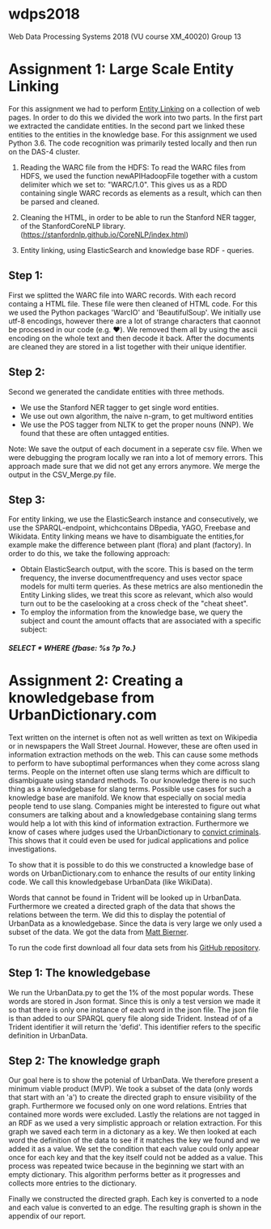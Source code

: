 # wdps2018
Web Data Processing Systems 2018 (VU course XM_40020)
Group 13


# Assignment 1: Large Scale Entity Linking
For this assignment we had to perform [Entity Linking](https://en.wikipedia.org/wiki/Entity_linking) on a collection of web pages. In order to do this we divided the work into two parts. In the first part we extracted the candidate entities. In the second part we linked these entities to the entities in the knowledge base. For this assignment we used Python 3.6. The code recognition was primarily tested locally and then run on the DAS-4 cluster.

1) Reading the WARC file from the HDFS: To read the WARC files from HDFS, we used the function newAPIHadoopFile together with a custom delimiter which we set to: "WARC/1.0". This gives us as a RDD containing single WARC records as elements as a result, which can then be parsed and cleaned.

2) Cleaning the HTML, in order to be able to run the Stanford NER tagger, of the StanfordCoreNLP library. (https://stanfordnlp.github.io/CoreNLP/index.html)

3) Entity linking, using ElasticSearch and knowledge base RDF - queries. 

## Step 1: 
First we splitted the WARC file into WARC records. With each record containg a HTML file. These file were then cleaned of HTML code. 
For this we used the Python packages 'WarcIO' and 'BeautifulSoup'. We initially use utf-8 encodings, however there are a lot of strange characters that caonnot be processed in our code (e.g. ❤︎). We removed them all by using the ascii encoding on the whole text and then decode it back. After the documents are cleaned they are stored in a list together with their unique identifier.

## Step 2:
Second we generated the candidate entities with three methods. 
* We use the Stanford NER tagger to get single word entities. 
* We use out own algorithm, the naive n-gram, to get multiword entities
* We use the POS tagger from NLTK to get the proper nouns (NNP). We found that these are often untagged entities.

Note: We save the output of each document in a seperate csv file. 
        When we were debugging the program locally we ran into a lot of memory errors. 
        This approach made sure that we did not get any errors anymore.
        We merge the output in the CSV_Merge.py file.

## Step 3:

For entity linking, we use the ElasticSearch instance and consecutively, we use the SPARQL-endpoint, whichcontains DBpedia, YAGO, Freebase and Wikidata. Entity linking means we have to disambiguate the entities,for example make the difference between plant (flora) and plant (factory). In order to do this, we take the following approach:

* Obtain ElasticSearch output, with the score. This is based on the term frequency, the inverse documentfrequency and uses vector space models for multi term queries. As these metrics are also mentionedin the Entity Linking slides, we treat this score as relevant, which also would turn out to be the caselooking at a cross check of the "cheat sheet".
* To employ the information from the knowledge base, we query the subject and count the amount offacts that are associated with a specific subject:

#####                   SELECT * WHERE {fbase: %s ?p ?o.}



# Assignment 2: Creating a knowledgebase from UrbanDictionary.com
Text written on the internet is often not as well written as text on Wikipedia or in newspapers the Wall Street Journal. However, these are often used in information extraction methods on the web. This can cause some methods to perform to have suboptimal performances when they come across slang terms. People on the internet often use slang terms which are difficult to disambiguate using standard methods.  To our knowledge there is no such thing as a knowledgebase for slang terms. Possible use cases for such a knowledge base are manifold. We know that especially on social media people tend to use slang. Companies might be interested to figure out what consumers are talking about and a knowledgebase containing slang terms would help a lot with this kind of information extraction. Furthermore we know of cases where judges used the UrbanDictionary to [convict criminals](https://www.nytimes.com/2013/05/21/business/media/urban-dictionary-finds-a-place-in-the-courtroom.html?pagewanted=all&_r=1). This shows that it could even be used for judical applications and police investigations.

To show that it is possible to do this we constructed a knowledge base of words on UrbanDictionary.com to enhance the results of our entity linking code. We call this knowledgebase UrbanData (like WikiData). 

Words that cannot be found in Trident will be looked up in UrbanData. Furthermore we created a directed graph of the data that shows the relations between the term. We did this to display the potential of UrbanData as a knowledgebase. Since the data is very large we only used a subset of the data. We got the data from [Matt Bierner](https://github.com/mattbierner/urban-dictionary-entry-collector). 

To run the code first download all four data sets from his [GitHub repository](https://github.com/mattbierner/urban-dictionary-entry-collector).
## Step 1: The knowledgebase

We run the UrbanData.py to get the 1% of the most popular words. These words are stored in Json format. Since this is only a test version we made it so that there is only one instance of each word in the json file. The json file is than added to our SPARQL query file along side Trident. Instead of of a Trident identifier it will return the 'defid'. This identifier refers to the specific definition in UrbanData.

## Step 2: The knowledge graph

Our goal here is to show the potenial of UrbanData. We therefore present a minimum viable product (MVP).
We took a subset of the data (only words that start with an 'a') to create the directed graph to ensure visibility of the graph. Furthermore we focused only on one word relations. Entries that contained more words were excluded. Lastly the relations are not tagged in an RDF as we used a very simplistic approach or relation extraction.
For this graph we saved each term in a dictonary as a key. We then looked at each word the definition of the data to see if it matches the key we found and we added it as a value. We set the condition that each value could only appear once for each key and that the key itself could not be added as a value. This process was repeated twice because in the beginning we start with an empty dictionary. This algorithm performs better as it progresses and collects more entries to the dictionary. 

Finally we constructed the directed graph. Each key is converted to a node and each value is converted to an edge. The resulting graph is shown in the appendix of our report. 









